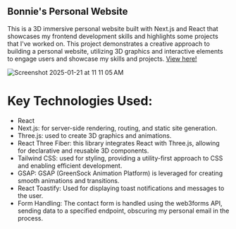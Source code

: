 ## Bonnie's Personal Website
This is a 3D immersive personal website built with Next.js and React that showcases my frontend development skills and highlights some projects that I've worked on. This project demonstrates a creative approach to building a personal website, utilizing 3D graphics and interactive elements to engage users and showcase my skills and projects. [View here!](https://bonnie-cheung.vercel.app/)

![Screenshot 2025-01-21 at 11 11 05 AM](https://github.com/user-attachments/assets/f1de5caf-227a-492c-b5e0-a06ae39d7ba6)

# Key Technologies Used:
* React
* Next.js: for server-side rendering, routing, and static site generation.
* Three.js: used to create 3D graphics and animations.
* React Three Fiber: this library integrates React with Three.js, allowing for declarative and reusable 3D components.
* Tailwind CSS: used for styling, providing a utility-first approach to CSS and enabling efficient development.
* GSAP: GSAP (GreenSock Animation Platform) is leveraged for creating smooth animations and transitions.
* React Toastify: Used for displaying toast notifications and messages to the user.
* Form Handling: The contact form is handled using the web3forms API, sending data to a specified endpoint, obscuring my personal email in the process.
